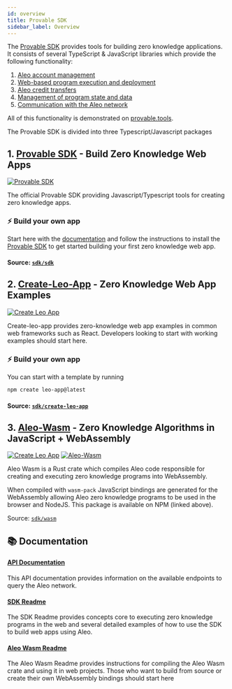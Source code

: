 ```yaml
---
id: overview
title: Provable SDK
sidebar_label: Overview
---
```



The [Provable SDK](https://github.com/provablehq/sdk) provides tools for building zero knowledge applications. It consists of
several TypeScript & JavaScript libraries which provide the following functionality:
1. [Aleo account management](https://provable.tools/account)
2. [Web-based program execution and deployment](https://provable.tools/develop)
3. [Aleo credit transfers](https://provable.tools/transfer)
4. [Management of program state and data](https://provable.tools/record)
5. [Communication with the Aleo network](https://provable.tools/rest)

All of this functionality is demonstrated on [provable.tools](https://www.provable.tools/).

The Provable SDK is divided into three Typescript/Javascript packages

## 1. [Provable SDK](./typescript/00_sdk_overview.md) - Build Zero Knowledge Web Apps

<a href="https://www.npmjs.com/package/@provablehq/sdk"> <img alt="Provable SDK" src="https://img.shields.io/npm/l/%40provablehq%2Fsdk?label=NPM%20-%20Aleo%20SDK&labelColor=green&color=blue" /></a>


The official Provable SDK providing Javascript/Typescript tools for creating zero knowledge apps.

### ⚡ Build your own app

Start here with the [documentation](./typescript/00_sdk_overview.md) and follow the instructions to install the [Provable SDK](https://github.com/provablehq/sdk/tree/testnet3/sdk#readme) to get started building your
first zero knowledge web app.

#### Source: [`sdk/sdk`](https://github.com/provablehq/sdk/tree/testnet3/sdk)


## 2. [Create-Leo-App](./create-leo-app/00_app_installation.md) - Zero Knowledge Web App Examples

<a href="https://www.npmjs.com/package/create-leo-app"> <img alt="Create Leo App" src="https://img.shields.io/npm/l/create-leo-app?label=NPM%20-%20Create-Leo-App&labelColor=green&color=blue" /></a>

Create-leo-app provides zero-knowledge web app examples in common web frameworks such as React. Developers looking to
start with working examples should start here.

### ⚡ Build your own app


You can start with a template by running
```bash
npm create leo-app@latest
```

#### Source: [`sdk/create-leo-app`](https://github.com/ProvableHQ/sdk/tree/testnet3/create-leo-app )

## 3. [Aleo-Wasm](./wasm/01_address.md) - Zero Knowledge Algorithms in JavaScript + WebAssembly

<a href="https://www.npmjs.com/package/@provablehq/wasm"> <img alt="Create Leo App" src="https://img.shields.io/npm/l/%40provablehq%2Fwasm?label=NPM%20-%20Aleo%20Wasm&labelColor=green&color=blue" /></a>
<a href="https://crates.io/crates/aleo-wasm"> <img alt="Aleo-Wasm" src="https://img.shields.io/crates/v/aleo-wasm.svg?color=neon" /></a>

Aleo Wasm is a Rust crate which compiles Aleo code responsible for creating and executing zero knowledge programs into
WebAssembly.

When compiled with `wasm-pack` JavaScript bindings are generated for the WebAssembly allowing Aleo zero
knowledge programs to be used in the browser and NodeJS. This package is available on NPM (linked above).

Source: [`sdk/wasm`](https://github.com/provablehq/sdk/tree/mainnet/wasm)


## 📚 Documentation

#### [API Documentation](../apis/provable-api.info.mdx)
This API documentation provides information on the available endpoints to query the Aleo network.


#### [SDK Readme](https://github.com/ProvableHQ/sdk/tree/mainnet/sdk#readme)
The SDK Readme provides concepts core to executing zero knowledge programs in the web and several detailed examples of
how to use the SDK to build web apps using Aleo.

#### [Aleo Wasm Readme](https://github.com/ProvableHQ/sdk/tree/mainnet/wasm#readme)
The Aleo Wasm Readme provides instructions for compiling the Aleo Wasm crate and using it in web projects. Those who
want to build from source or create their own WebAssembly bindings should start here
